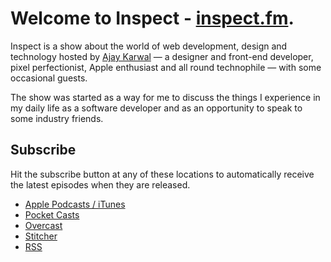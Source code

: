 # Welcome to Inspect - [inspect.fm](http://www.inspect.fm).

Inspect is a show about the world of web development, design and technology hosted by [Ajay Karwal](http://ajaykarwal.com) &mdash; a designer and front-end developer, pixel perfectionist, Apple enthusiast and all round technophile &mdash; with some occasional guests.

The show was started as a way for me to discuss the things I experience in my daily life as a software developer and as an opportunity to speak to some industry friends.

## Subscribe

Hit the subscribe button at any of these locations to automatically receive the latest episodes when they are released.

- [Apple Podcasts / iTunes](https://itunes.apple.com/gb/podcast/inspect/id1213377482)
- [Pocket Casts](http://pca.st/pmyU)
- [Overcast](https://overcast.fm/itunes1213377482/inspect)
- [Stitcher](http://www.stitcher.com/s?fid=133154&refid=stpr)
- [RSS](http://inspect.fm/feed.xml)
